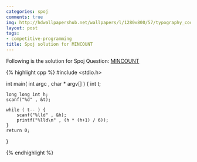```yaml
---
categories: spoj
comments: true
img: http://hdwallpapershub.net/wallpapers/l/1280x800/57/typography_code_javascript_black_background_programmer_syntax_1280x800_56614.jpg
layout: post
tags:
- competitive-programming
title: Spoj solution for MINCOUNT
---
```


Following is the solution for Spoj Question: [MINCOUNT](http://www.spoj.com/problems/MINCOUNT/)

{% highlight cpp %}
#include <stdio.h>

int main( int argc , char * argv[] ) {
	int t;

	long long int h;
	scanf("%d" , &t);

	while ( t-- ) {
		scanf("%lld" , &h);
		printf("%lld\n" , (h * (h+1) / 6));
	}
	return 0;
}

{% endhighlight %}